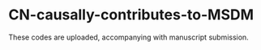 # CN-causally-contributes-to-MSDM
These codes are uploaded, accompanying with manuscript submission.
